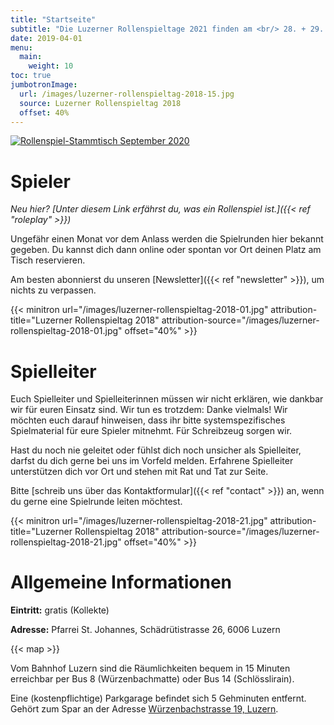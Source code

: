 ```yaml
---
title: "Startseite"
subtitle: "Die Luzerner Rollenspieltage 2021 finden am <br/> 28. + 29. August 2021 statt"
date: 2019-04-01
menu:
  main:
    weight: 10
toc: true
jumbotronImage:
  url: /images/luzerner-rollenspieltag-2018-15.jpg
  source: Luzerner Rollenspieltag 2018
  offset: 40%
---
```


[![Rollenspiel-Stammtisch September 2020](/images/Rollenspiel-Stammtisch-Sep20_Title_1200x675px.png "Rollenspiel-Stammtisch September 2020")](https://gildedernacht.ch/stammtisch/)

# Spieler

_Neu hier? [Unter diesem Link erfährst du, was ein Rollenspiel ist.]({{< ref "roleplay" >}})_

Ungefähr einen Monat vor dem Anlass werden die Spielrunden hier bekannt gegeben. Du kannst dich dann online oder spontan vor Ort deinen Platz am Tisch reservieren.

Am besten abonnierst du unseren [Newsletter]({{< ref "newsletter" >}}), um nichts zu verpassen.

{{< minitron url="/images/luzerner-rollenspieltag-2018-01.jpg" attribution-title="Luzerner Rollenspieltag 2018" attribution-source="/images/luzerner-rollenspieltag-2018-01.jpg" offset="40%" >}}

# Spielleiter

Euch Spielleiter und Spielleiterinnen müssen wir nicht erklären, wie dankbar wir für euren Einsatz sind. Wir tun es trotzdem: Danke vielmals! Wir möchten euch darauf hinweisen, dass ihr bitte systemspezifisches Spielmaterial für eure Spieler mitnehmt. Für Schreibzeug sorgen wir.

Hast du noch nie geleitet oder fühlst dich noch unsicher als Spielleiter, darfst du dich gerne bei uns im Vorfeld melden. Erfahrene Spielleiter unterstützen dich vor Ort und stehen mit Rat und Tat zur Seite.

Bitte [schreib uns über das Kontaktformular]({{< ref "contact" >}}) an, wenn du gerne eine Spielrunde leiten möchtest.

{{< minitron url="/images/luzerner-rollenspieltag-2018-21.jpg" attribution-title="Luzerner Rollenspieltag 2018" attribution-source="/images/luzerner-rollenspieltag-2018-21.jpg" offset="40%" >}}

# Allgemeine Informationen

**Eintritt:** gratis (Kollekte)

**Adresse:** Pfarrei St. Johannes, Schädrütistrasse 26, 6006 Luzern

{{< map >}}

Vom Bahnhof Luzern sind die Räumlichkeiten bequem in 15 Minuten erreichbar per Bus 8 (Würzenbachmatte) oder Bus 14 (Schlösslirain).

Eine (kostenpflichtige) Parkgarage befindet sich 5 Gehminuten entfernt. Gehört zum Spar an der Adresse [Würzenbachstrasse 19, Luzern](https://www.google.com/maps/place/SPAR+Supermarkt+Luzern-W%C3%BCrzenbach/@47.0550262,8.3416737,17z/data=!3m1!4b1!4m5!3m4!1s0x478ffbe48d8adf9d:0xdd347929f81510b5!8m2!3d47.0550262!4d8.3438624).
